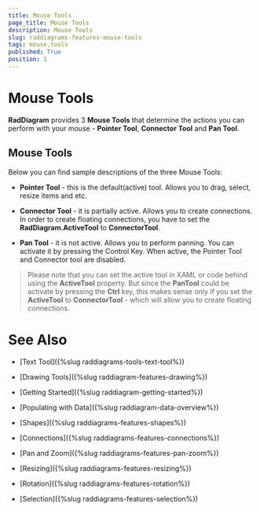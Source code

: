 ```yaml
---
title: Mouse Tools
page_title: Mouse Tools
description: Mouse Tools
slug: raddiagrams-features-mouse-tools
tags: mouse,tools
published: True
position: 1
---
```


# Mouse Tools



__RadDiagram__ provides 3 __Mouse Tools__ that determine the actions you can perform with your mouse - __Pointer Tool__, __Connector Tool__ and __Pan Tool__.
	  

## Mouse Tools

Below you can find sample descriptions of the three Mouse Tools:

* __Pointer Tool__ - this is the default(active) tool. Allows you to drag, select, resize items and etc.
			

* __Connector Tool__ - it is partially active. Allows you to create connections. In order to create floating connections, you have to set the __RadDiagram.ActiveTool__ to __ConnectorTool__.
			

* __Pan Tool__ - it is not active. Allows you to perform panning. You can activate it by pressing the Control Key. When active, the Pointer Tool and Connector tool are disabled.
			

>Please note that you can set the active tool in XAML or code behind using the __ActiveTool__ property. But since the __PanTool__ could be activate by pressing the __Ctrl__ key, this makes sense only if you set the __ActiveTool__ to __ConnectorTool__ - which will allow you to create floating connections.
		  

# See Also

 * [Text Tool]({%slug raddiagrams-tools-text-tool%})

 * [Drawing Tools]({%slug raddiagram-features-drawing%})

 * [Getting Started]({%slug raddiagram-getting-started%})

 * [Populating with Data]({%slug raddiagram-data-overview%})

 * [Shapes]({%slug raddiagrams-features-shapes%})

 * [Connections]({%slug raddiagrams-features-connections%})

 * [Pan and Zoom]({%slug raddiagrams-features-pan-zoom%})

 * [Resizing]({%slug raddiagrams-features-resizing%})

 * [Rotation]({%slug raddiagrams-features-rotation%})

 * [Selection]({%slug raddiagrams-features-selection%})
